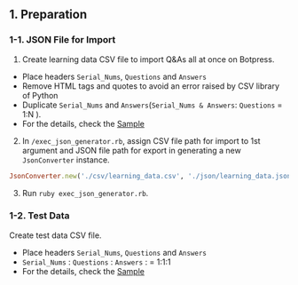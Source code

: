 ## 1. Preparation

### 1-1. JSON File for Import

1. Create learning data CSV file to import Q&As all at once on Botpress.
  * Place headers `Serial_Nums`, `Questions` and `Answers`
  * Remove HTML tags and quotes to avoid an error raised by CSV library of Python
  * Duplicate `Serial_Nums` and `Answers`(`Serial_Nums & Answers`: `Questions` = 1:N ).
  * For the details, check the [Sample](https://github.com/oasis-forever/botpress_inspection_tool_kit_rb/blob/master/csv/learning_data.csv)
2. In `/exec_json_generator.rb`, assign CSV file path for import to 1st argument and JSON file path for export in generating a new `JsonConverter` instance.
```ruby
JsonConverter.new('./csv/learning_data.csv', './json/learning_data.json')
```
3. Run `ruby exec_json_generator.rb`.

### 1-2. Test Data

Create test data CSV file.

* Place headers `Serial_Nums`, `Questions` and `Answers`
* `Serial_Nums` : `Questions` : `Answers` : = 1:1:1
* For the details, check the [Sample](https://github.com/oasis-forever/botpress_inspection_tool_kit_py/blob/master/csv/test_data.csv)
